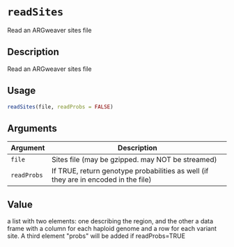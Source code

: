 # `readSites`

Read an ARGweaver sites file


## Description

Read an ARGweaver sites file


## Usage

```r
readSites(file, readProbs = FALSE)
```


## Arguments

Argument      |Description
------------- |----------------
`file`     |     Sites file (may be gzipped. may NOT be streamed)
`readProbs`     |     If TRUE, return genotype probabilities as well (if they are in encoded in the file)


## Value

a list with two elements: one describing the region, and the
 other a data frame with a column for each haploid genome and a row
 for each variant site. A third element "probs" will be added if readProbs=TRUE
